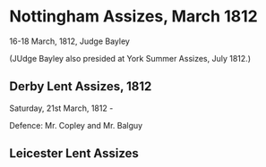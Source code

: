 # Nottingham Assizes, March 1812


16-18 March, 1812, Judge Bayley 

(JUdge Bayley also presided at York Summer Assizes, July 1812.)




## Derby Lent Assizes, 1812

Saturday, 21st March, 1812 - 

Defence: Mr. Copley and Mr. Balguy

## Leicester Lent Assizes
